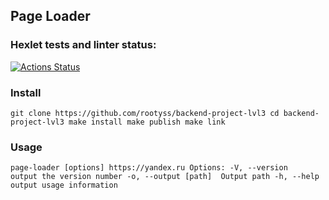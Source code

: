 ## Page Loader
### Hexlet tests and linter status:
[![Actions Status](https://github.com/rootyss/backend-project-lvl3/workflows/hexlet-check/badge.svg)](https://github.com/rootyss/backend-project-lvl3/actions)

### Install
`git clone https://github.com/rootyss/backend-project-lvl3
cd backend-project-lvl3
make install
make publish
make link`
### Usage
`page-loader [options] https://yandex.ru
Options:
  -V, --version        output the version number
  -o, --output [path]  Output path
  -h, --help           output usage information` 
